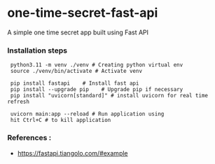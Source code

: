 # one-time-secret-fast-api
A simple one time secret app built using Fast API 

### Installation steps

```
 python3.11 -m venv ./venv # Creating python virtual env  
 source ./venv/bin/activate # Activate venv
 
 pip install fastapi    # Install fast api 
 pip install --upgrade pip    # Upgrade pip if necessary 
 pip install "uvicorn[standard]" # install uvicorn for real time refresh  
 
 uvicorn main:app --reload # Run application using
 hit Ctrl+C # to kill application 
```

### References :

- https://fastapi.tiangolo.com/#example